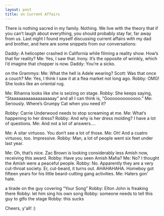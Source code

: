 ```yaml
---
layout: post
title: on Current Affairs
---
```


There is nothing sacred in my family. Nothing. We live with the theory
that if you can’t laugh about everything, you should probably stay far,
far away from us. Last night I found myself discussing current affairs with my
dad and brother, and here are some snippets from our conversations:

Daddy: A helicopter crashed in California while filming a reality show. How’s that for reality? 
Me: Yes, I saw that. Irony. It’s the opposite of wrinkly, which I’d imagine that chopper is now. 
Daddy: You’re a sicko. 

on the Grammys:
Me: What the hell is Adele wearing?
Scott: Was that once a couch?
Me: Yes, I think I saw it at a flea market not long ago.
Robby: OMG! She looks like an oriental rug.  

Me: Rihanna looks like she is seizing on stage.
Robby: She keeps saying, “Staaaaaaaaaaaaaaaaaay” and all I can think is, “Gooooooooooooo.”
Me: Seriously. Where’s Grumpy Cat when you need it?

Robby: Carrie Underwood needs to stop screaming at me.
Me: What’s happening to her dress?
Robby: And why is her dress molding? I have a lot of questions.
Me: And not a lot of answers….

Me: A sitar virtuoso. You don’t see a lot of those.
Me: Oh! And a cuatro virtuoso, too. Impressive.
Robby: Man, a lot of people went six feet under last year. 

Me: Oh, that’s nice. Zac Brown is looking considerably less Amish now, receiving this award.
Robby: Have you seen Amish Mafia?
Me: No? I thought the Amish were a peaceful people.
Robby: No. Apparently they are a very cut-throat society. Er, cut-beard, it turns out. AHAHAHAHA. Homeboy got 
fifteen years for his little beard-cutting gang activities. 
Me: Haters gon' hate. 

a tirade on the guy covering “Your Song”
Robby: Elton John is freaking there
Robby: let him sing his own song
Robby: someone needs to tell this guy to gtfo the stage
Robby: this sucks

Cheers, y'all! :)


